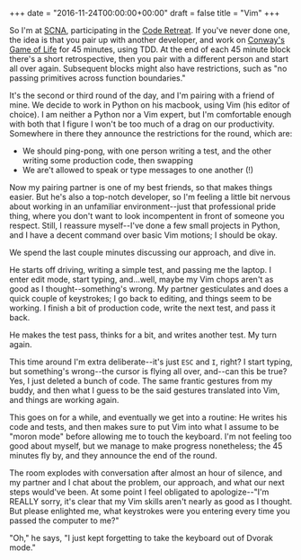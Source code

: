 +++
date = "2016-11-24T00:00:00+00:00"
draft = false
title = "Vim"
+++

So I'm at [SCNA](http://scna.softwarecraftsmanship.org/), participating in the [Code Retreat](http://coderetreat.org/).  If you've never done one, the idea is that you pair up with another developer, and work on [Conway's Game of Life](https://en.wikipedia.org/wiki/Conway's_Game_of_Life) for 45 minutes, using TDD.  At the end of each 45 minute block there's a short retrospective, then you pair with a different person and start all over again.  Subsequent blocks might also have restrictions, such as "no passing primitives across function boundaries."

It's the second or third round of the day, and I'm pairing with a friend of mine.  We decide to work in Python on his macbook, using Vim (his editor of choice).  I am neither a Python nor a Vim expert, but I'm comfortable enough with both that I figure I won't be too much of a drag on our productivity.  Somewhere in there they announce the restrictions for the round, which are:

* We should ping-pong, with one person writing a test, and the other writing some production code, then swapping
* We are't allowed to speak or type messages to one another (!)

Now my pairing partner is one of my best friends, so that makes things easier.  But he's also a top-notch developer, so I'm feeling a little bit nervous about working in an unfamiliar environment--just that professional pride thing, where you don't want to look incompentent in front of someone you respect.  Still, I reassure myself--I've done a few small projects in Python, and I have a decent command over basic Vim motions; I should be okay.

We spend the last couple minutes discussing our approach, and dive in.

He starts off driving, writing a simple test, and passing me the laptop.  I enter edit mode, start typing, and...well, maybe my Vim chops aren't as good as I thought--something's wrong.  My partner gesticulates and does a quick couple of keystrokes; I go back to editing, and things seem to be working.  I finish a bit of production code, write the next test, and pass it back.

He makes the test pass, thinks for a bit, and writes another test.  My turn again.

This time around I'm extra deliberate--it's just `ESC` and `I`, right?  I start typing, but something's wrong--the cursor is flying all over, and--can this be true?  Yes, I just deleted a bunch of code.  The same frantic gestures from my buddy, and then what I guess to be the said gestures translated into Vim, and things are working again.

This goes on for a while, and eventually we get into a routine:  He writes his code and tests, and then makes sure to put Vim into what I assume to be "moron mode" before allowing me to touch the keyboard.  I'm not feeling too good about myself, but we manage to make progress nonetheless; the 45 minutes fly by, and they announce the end of the round.

The room explodes with conversation after almost an hour of silence, and my partner and I chat about the problem, our approach, and what our next steps would've been. At some point I feel obligated to apologize--"I'm REALLY sorry, it's clear that my Vim skills aren't nearly as good as I thought.  But please enlighted me, what keystrokes were you entering every time you passed the computer to me?"

"Oh," he says, "I just kept forgetting to take the keyboard out of Dvorak mode."


